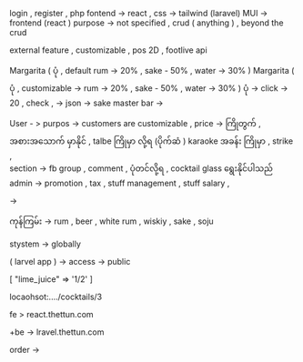 login , register , php
fontend -> react ,
css -> tailwind (laravel)
MUI -> frontend (react )
purpose -> not specified ,
crud ( anything ) ,
beyond the crud

external feature , customizable , pos
2D , footlive api

Margarita ( ပုံ , default rum -> 20% , sake - 50% , water -> 30% )
Margarita ( ပုံ , customizable -> rum -> 20% , sake - 50% , water -> 30% )
ပုံ -> click -> 20 , check , -> json ->
sake master bar ->

User - > purpos -> customers are customizable , price -> ကြိုတွက် , အစားအသောက် မှာနိုင် , talbe ကြိုမှာ လို့ရ (ပိုက်ဆံ ) karaoke အခန်း
ကြိုမှာ , strike ,  
section -> fb group , comment , ပုံတင်လို့ရ , cocktail glass ရွေးနိုင်ပါသည်
admin -> promotion , tax , stuff management , stuff salary ,

->

ကုန်ကြမ်း ->
rum , beer , white rum , wiskiy , sake , soju

stystem -> globally

( larvel app ) -> access -> public

[
"lime_juice" => '1/2'
]

locaohsot:..../cocktails/3

fe > react.thettun.com

+be -> lravel.thettun.com

order ->
